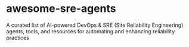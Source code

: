 # awesome-sre-agents
A curated list of AI-powered DevOps &amp; SRE (Site Reliability Engineering) agents, tools, and resources for automating and enhancing reliability practices
